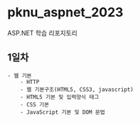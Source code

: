 # pknu_aspnet_2023
ASP.NET 학습 리포지토리

## 1일차
	- 웹 기본
		- HTTP
		- 웹 기본구조(HTML5, CSS3, javascript)
		- HTML5 기본 및 입력양식 태그
		- CSS 기본
		- JavaScript 기본 및 DOM 문법
